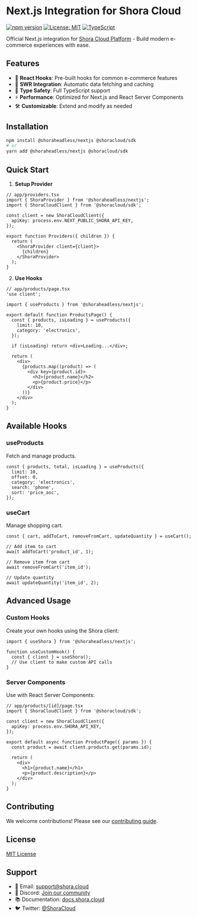# Next.js Integration for Shora Cloud

[![npm version](https://img.shields.io/npm/v/@shoraheadless/nextjs.svg?style=flat)](https://www.npmjs.com/package/@shoraheadless/nextjs)
[![License: MIT](https://img.shields.io/badge/License-MIT-yellow.svg)](https://opensource.org/licenses/MIT)
[![TypeScript](https://img.shields.io/badge/TypeScript-Ready-blue.svg)](https://www.typescriptlang.org/)

Official Next.js integration for [Shora Cloud Platform](https://shora.cloud) - Build modern e-commerce experiences with ease.

## Features

- 🎣 **React Hooks**: Pre-built hooks for common e-commerce features
- 🔄 **SWR Integration**: Automatic data fetching and caching
- 🎯 **Type Safety**: Full TypeScript support
- ⚡️ **Performance**: Optimized for Next.js and React Server Components
- 🛠️ **Customizable**: Extend and modify as needed

## Installation

```bash
npm install @shoraheadless/nextjs @shoracloud/sdk
# or
yarn add @shoraheadless/nextjs @shoracloud/sdk
```

## Quick Start

1. **Setup Provider**

```tsx
// app/providers.tsx
import { ShoraProvider } from '@shoraheadless/nextjs';
import { ShoraCloudClient } from '@shoracloud/sdk';

const client = new ShoraCloudClient({
  apiKey: process.env.NEXT_PUBLIC_SHORA_API_KEY,
});

export function Providers({ children }) {
  return (
    <ShoraProvider client={client}>
      {children}
    </ShoraProvider>
  );
}
```

2. **Use Hooks**

```tsx
// app/products/page.tsx
'use client';

import { useProducts } from '@shoraheadless/nextjs';

export default function ProductsPage() {
  const { products, isLoading } = useProducts({
    limit: 10,
    category: 'electronics',
  });

  if (isLoading) return <div>Loading...</div>;

  return (
    <div>
      {products.map((product) => (
        <div key={product.id}>
          <h2>{product.name}</h2>
          <p>{product.price}</p>
        </div>
      ))}
    </div>
  );
}
```

## Available Hooks

### useProducts

Fetch and manage products.

```tsx
const { products, total, isLoading } = useProducts({
  limit: 10,
  offset: 0,
  category: 'electronics',
  search: 'phone',
  sort: 'price_asc',
});
```

### useCart

Manage shopping cart.

```tsx
const { cart, addToCart, removeFromCart, updateQuantity } = useCart();

// Add item to cart
await addToCart('product_id', 1);

// Remove item from cart
await removeFromCart('item_id');

// Update quantity
await updateQuantity('item_id', 2);
```

## Advanced Usage

### Custom Hooks

Create your own hooks using the Shora client:

```tsx
import { useShora } from '@shoraheadless/nextjs';

function useCustomHook() {
  const { client } = useShora();
  // Use client to make custom API calls
}
```

### Server Components

Use with React Server Components:

```tsx
// app/products/[id]/page.tsx
import { ShoraCloudClient } from '@shoracloud/sdk';

const client = new ShoraCloudClient({
  apiKey: process.env.SHORA_API_KEY,
});

export default async function ProductPage({ params }) {
  const product = await client.products.get(params.id);

  return (
    <div>
      <h1>{product.name}</h1>
      <p>{product.description}</p>
    </div>
  );
}
```

## Contributing

We welcome contributions! Please see our [contributing guide](../../CONTRIBUTING.md).

## License

[MIT License](../../LICENSE)

## Support

- 📧 Email: support@shora.cloud
- 💬 Discord: [Join our community](https://discord.gg/shora-cloud)
- 📚 Documentation: [docs.shora.cloud](https://docs.shora.cloud)
- 🐦 Twitter: [@ShoraCloud](https://twitter.com/shoracloud)
